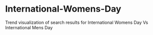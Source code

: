 # International-Womens-Day
Trend visualization of search results for International Womens Day Vs International Mens Day
